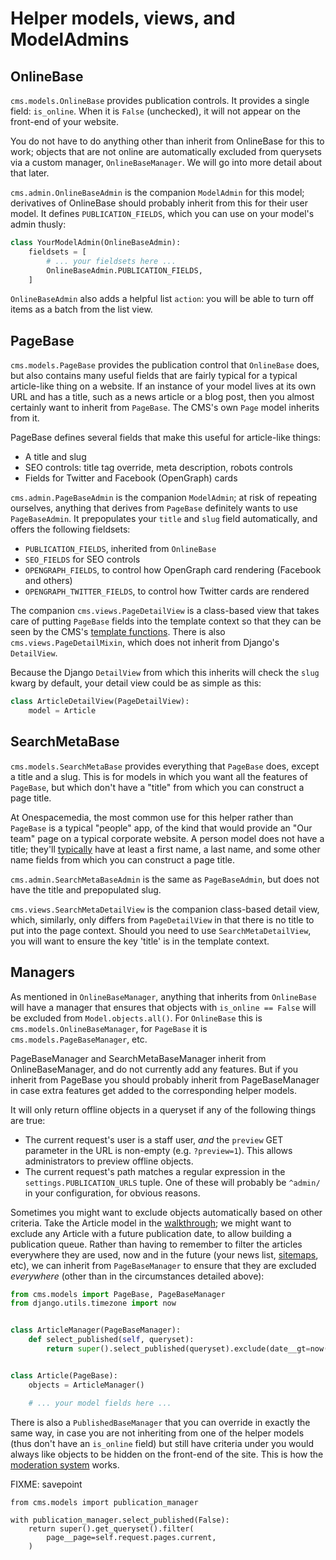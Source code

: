 # Helper models, views, and ModelAdmins

## OnlineBase

`cms.models.OnlineBase` provides publication controls.
It provides a single field: `is_online`. When it is `False` (unchecked), it will not appear on the front-end of your website.

You do not have to do anything other than inherit from OnlineBase for this to work; objects that are not online are automatically excluded from querysets via a custom manager, `OnlineBaseManager`.
We will go into more detail about that later.

`cms.admin.OnlineBaseAdmin` is the companion `ModelAdmin` for this model; derivatives of OnlineBase should probably inherit from this for their user model. It defines `PUBLICATION_FIELDS`, which you can use on your model's admin thusly:

```python
class YourModelAdmin(OnlineBaseAdmin):
    fieldsets = [
        # ... your fieldsets here ...
        OnlineBaseAdmin.PUBLICATION_FIELDS,
    ]
```

`OnlineBaseAdmin` also adds a helpful list `action`: you will be able to turn off items as a batch from the list view.

## PageBase

`cms.models.PageBase` provides the publication control that `OnlineBase` does, but also contains many useful fields that are fairly typical for a typical article-like thing on a website. If an instance of your model lives at its own URL and has a title, such as a news article or a blog post, then you almost certainly want to inherit from `PageBase`. The CMS's own `Page` model inherits from it.

PageBase defines several fields that make this useful for article-like things:

* A title and slug
* SEO controls: title tag override, meta description, robots controls
* Fields for Twitter and Facebook (OpenGraph) cards

`cms.admin.PageBaseAdmin` is the companion `ModelAdmin`; at risk of repeating ourselves, anything that derives from `PageBase` definitely wants to use `PageBaseAdmin`. It prepopulates your `title` and `slug` field automatically, and offers the following fieldsets:

* `PUBLICATION_FIELDS`, inherited from `OnlineBase`
* `SEO_FIELDS` for SEO controls
* `OPENGRAPH_FIELDS`, to control how OpenGraph card rendering (Facebook and others)
* `OPENGRAPH_TWITTER_FIELDS`, to control how Twitter cards are rendered

The companion `cms.views.PageDetailView` is a class-based view that takes care of putting `PageBase` fields into the template context so that they can be seen by the CMS's [template functions](template-functions.md). There is also `cms.views.PageDetailMixin`, which does not inherit from Django's `DetailView`.

Because the Django `DetailView` from which this inherits will check the `slug` kwarg by default, your detail view could be as simple as this:

```python
class ArticleDetailView(PageDetailView):
    model = Article
```

## SearchMetaBase

`cms.models.SearchMetaBase` provides everything that `PageBase` does, except a title and a slug. This is for models in which you want all the features of `PageBase`, but which don't have a "title" from which you can construct a page title.

At Onespacemedia, the most common use for this helper rather than `PageBase` is a typical "people" app, of the kind that would provide an "Our team" page on a typical corporate website. A person model does not have a title; they'll [typically](https://www.kalzumeus.com/2010/06/17/falsehoods-programmers-believe-about-names/) have at least a first name, a last name, and some other name fields from which you can construct a page title.

`cms.admin.SearchMetaBaseAdmin` is the same as `PageBaseAdmin`, but does not have the title and prepopulated slug.

`cms.views.SearchMetaDetailView` is the companion class-based detail view, which, similarly, only differs from `PageDetailView` in that there is no title to put into the page context. Should you need to use `SearchMetaDetailView`, you will want to ensure the key 'title' is in the template context.

## Managers

As mentioned in `OnlineBaseManager`, anything that inherits from `OnlineBase` will have a manager that ensures that objects with `is_online == False` will be excluded from `Model.objects.all()`.
For `OnlineBase` this is `cms.models.OnlineBaseManager`, for `PageBase` it is `cms.models.PageBaseManager`, etc.

<aside>
PageBaseManager and SearchMetaBaseManager inherit from OnlineBaseManager, and do not currently add any features. But if you inherit from PageBase you should probably inherit from PageBaseManager in case extra features get added to the corresponding helper models.
</aside>

It will only return offline objects in a queryset if any of the following things are true:

* The current request's user is a staff user, _and_ the `preview` GET parameter in the URL is non-empty (e.g. `?preview=1`). This allows administrators to preview offline objects.
* The current request's path matches a regular expression in the `settings.PUBLICATION_URLS` tuple. One of these will probably be `^admin/` in your configuration, for obvious reasons.

Sometimes you might want to exclude objects automatically based on other criteria.
Take the Article model in the [walkthrough](walkthrough.md); we might want to exclude any Article with a future publication date, to allow building a publication queue.
Rather than having to remember to filter the articles everywhere they are used, now and in the future (your news list, [sitemaps](sitemaps.md), etc), we can inherit from `PageBaseManager` to ensure that they are excluded _everywhere_ (other than in the circumstances detailed above):

```python
from cms.models import PageBase, PageBaseManager
from django.utils.timezone import now


class ArticleManager(PageBaseManager):
    def select_published(self, queryset):
        return super().select_published(queryset).exclude(date__gt=now())


class Article(PageBase):
    objects = ArticleManager()

    # ... your model fields here ...
```

There is also a `PublishedBaseManager` that you can override in exactly the same way, in case you are not inheriting from one of the helper models (thus don't have an `is_online` field) but still have criteria under you would always like objects to be hidden on the front-end of the site.
This is how the [moderation system](moderation.md) works.


FIXME: savepoint
```
from cms.models import publication_manager
```

```
with publication_manager.select_published(False):
    return super().get_queryset().filter(
        page__page=self.request.pages.current,
    )
```
